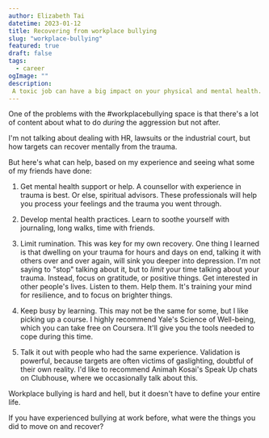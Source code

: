 ```yaml
---
author: Elizabeth Tai
datetime: 2023-01-12
title: Recovering from workplace bullying
slug: "workplace-bullying"
featured: true
draft: false
tags:
  - career
ogImage: ""
description:
 A toxic job can have a big impact on your physical and mental health. Here's how to recover.
---
```


One of the problems with the #workplacebullying space is that there's a lot of content about what to do *during* the aggression but not after.

I'm not talking about dealing with HR, lawsuits or the industrial court, but how targets can recover mentally from the trauma.

But here's what can help, based on my experience and seeing what some of my friends have done:

1. Get mental health support or help. A counsellor with experience in trauma is best. Or else, spiritual advisors. These professionals will help you process your feelings and the trauma you went through.

2. Develop mental health practices. Learn to soothe yourself with journaling, long walks, time with friends.

3. Limit rumination. This was key for my own recovery. One thing I learned is that dwelling on your trauma for hours and days on end, talking it with others over and over again, will sink you deeper into depression. I'm not saying to "stop" talking about it, but to *limit* your time talking about your trauma. Instead, focus on gratitude, or positive things. Get interested in other people's lives. Listen to them. Help them. It's training your mind for resilience, and to focus on brighter things.

4. Keep busy by learning. This may not be the same for some, but I like picking up a course. I highly recommend Yale's Science of Well-being, which you can take free on Coursera. It'll give you the tools needed to cope during this time.

5. Talk it out with people who had the same experience. Validation is powerful, because targets are often victims of gaslighting, doubtful of their own reality. I'd like to recommend Animah Kosai's Speak Up chats on Clubhouse, where we occasionally talk about this.

Workplace bullying is hard and hell, but it doesn't have to define your entire life.

If you have experienced bullying at work before, what were the things you did to move on and recover?